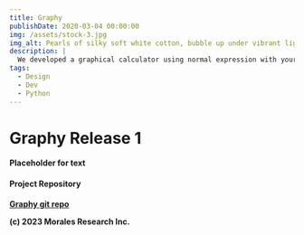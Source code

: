 ```yaml
---
title: Graphy
publishDate: 2020-03-04 00:00:00
img: /assets/stock-3.jpg
img_alt: Pearls of silky soft white cotton, bubble up under vibrant lighting
description: |
  We developed a graphical calculator using normal expression with your result using MatPlotLib, Numpy, and Sympy libraries.
tags:
  - Design
  - Dev
  - Python
---
```


# Graphy Release 1
**Placeholder for text**

#### Project Repository
**[Graphy git repo](https://github.com/abdonmorales/Graphy)**

**(c) 2023 Morales Research Inc.**